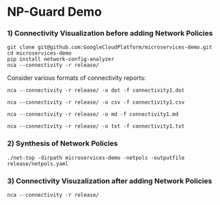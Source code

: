 # NP-Guard Demo

### 1) Connectivity Visualization before adding Network Policies
    
```
git clone git@github.com:GoogleCloudPlatform/microservices-demo.git
cd microservices-demo
pip install network-config-analyzer
nca --connectivity -r release/ 
```

Consider various formats of connectivity reports:

```commandline
nca --connectivity -r release/ -o dot -f connectivity1.dot
```

```commandline
nca --connectivity -r release/ -o csv -f connectivity1.csv
```

```commandline
nca --connectivity -r release/ -o md -f connectivity1.md
```

```commandline
nca --connectivity -r release/ -o txt -f connectivity1.txt
```

### 2) Synthesis of Network Policies

```
./net-top -dirpath microservices-demo -netpols -outputfile release/netpols.yaml

```
### 3) Connectivity Visuzalization after adding Network Policies

```commandline
nca --connectivity -r release/ 
```




